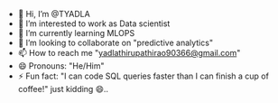 - 👋 Hi, I’m @TYADLA
- 👀 I’m interested to work as Data scientist
- 🌱 I’m currently learning MLOPS
- 💞️ I’m looking to collaborate on "predictive analytics"
- 📫 How to reach me "yadlathirupathirao90366@gmail.com"
- 😄 Pronouns: "He/Him"
- ⚡ Fun fact: "I can code SQL queries faster than I can finish a cup of coffee!" just kidding 😄..

<!---
TYADLA/TYADLA is a ✨ special ✨ repository because its `README.md` (this file) appears on your GitHub profile.
You can click the Preview link to take a look at your changes.
--->
